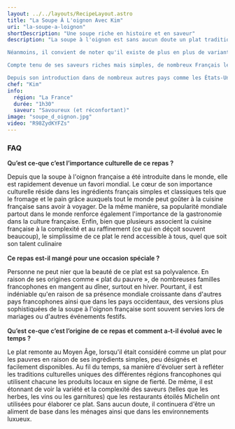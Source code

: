 ```yaml
---
layout: ../../layouts/RecipeLayout.astro
title: "La Soupe À L'oignon Avec Kim"
uri: "la-soupe-a-loignon"
shortDescription: "Une soupe riche en histoire et en saveur"
description: "La soupe à l'oignon est sans aucun doute un plat traditionnel français emblématique de la culture française. Le plat remonte au Moyen Âge, lorsqu'il était considéré comme un plat pour les pauvres en raison de ses ingrédients simples, peu coûteux et facilement disponibles tels que les oignons, le pain et le fromage. La soupe elle-même est composée d'un mélange d'oignons caramélisés, de bouillon de bœuf et de vin et est généralement servie gratinée avec du pain grillé et du fromage fondu sur le dessus.

Néanmoins, il convient de noter qu'il existe de plus en plus de variantes de la soupe, y compris différentes herbes, vins et même bouillons.

Compte tenu de ses saveurs riches mais simples, de nombreux Français le considèrent comme un incontournable de la maison, surtout en hiver en raison de ses propriétés réconfortantes. Parfois, il est servi dans des arcs spéciaux en céramique et de fines cuillères à soupe, élément principal des pratiques culinaires françaises. Beaucoup servent le plat lors de festivals gastronomiques ou d'occasions spéciales.

Depuis son introduction dans de nombreux autres pays comme les États-Unis en 1861, n'importe qui dans le monde aime ce plat emblématique. Ainsi, il représente un aspect emblématique du patrimoine culturel français."
chef: "Kim"
info:
  région: "La France"
  durée: "1h30"
  saveur: "Savoureux (et réconfortant)"
image: "soupe_d_oignon.jpg"
video: "R98ZydKYFZs"
---
```


### FAQ

<h4 style="margin-top:0.5rem;margin-bottom:0.5rem;font-weight:600">Qu’est ce-que c’est l’importance culturelle de ce repas ?</h4>

Depuis que la soupe à l'oignon française a été introduite dans le monde, elle est rapidement devenue un favori mondial. Le cœur de son importance culturelle réside dans les ingrédients français simples et classiques tels que le fromage et le pain grâce auxquels tout le monde peut goûter à la cuisine française sans avoir à voyager. De la même manière, sa popularité mondiale partout dans le monde renforce également l'importance de la gastronomie dans la culture française. Enfin, bien que plusieurs associent la cuisine française à la complexité et au raffinement (ce qui en déçoit souvent beaucoup), le simplissime de ce plat le rend accessible à tous, quel que soit son talent culinaire

<h4 style="margin-top:1rem;margin-bottom:0.5rem;font-weight:600">Ce repas est-il mangé pour une occasion spéciale ?</h4>

Personne ne peut nier que la beauté de ce plat est sa polyvalence. En raison de ses origines comme « plat du pauvre », de nombreuses familles francophones en mangent au dîner, surtout en hiver. Pourtant, il est indéniable qu'en raison de sa présence mondiale croissante dans d'autres pays francophones ainsi que dans les pays occidentaux, des versions plus sophistiquées de la soupe à l'oignon française sont souvent servies lors de mariages ou d'autres événements festifs.

<h4 style="margin-top:1rem;margin-bottom:0.5rem;font-weight:600">Qu’est ce-que c’est l’origine de ce repas et comment a-t-il évolué avec le temps ?</h4>

Le plat remonte au Moyen Âge, lorsqu'il était considéré comme un plat pour les pauvres en raison de ses ingrédients simples, peu désignés et facilement disponibles. Au fil du temps, sa manière d'évoluer sert à refléter les traditions culturelles uniques des différentes régions francophones qui utilisent chacune les produits locaux en signe de fierté. De même, il est étonnant de voir la variété et la complexité des saveurs (telles que les herbes, les vins ou les garnitures) que les restaurants étoilés Michelin ont utilisées pour élaborer ce plat. Sans aucun doute, il continuera d'être un aliment de base dans les ménages ainsi que dans les environnements luxueux.

